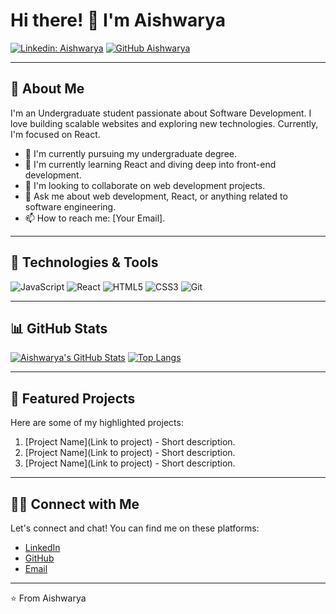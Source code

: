 
# Hi there! 👋 I'm Aishwarya

[![Linkedin: Aishwarya](https://img.shields.io/badge/-Aishwarya-blue?style=flat-square&logo=Linkedin&logoColor=white&link=https://www.linkedin.com/in/yourlinkedin/)](https://www.linkedin.com/in/yourlinkedin/)
[![GitHub Aishwarya](https://img.shields.io/github/followers/yourgithub?label=follow&style=social)](https://github.com/yourgithub)

---

## 🚀 About Me

I'm an Undergraduate student passionate about Software Development. I love building scalable websites and exploring new technologies. Currently, I'm focused on React.

- 💼 I'm currently pursuing my undergraduate degree.
- 🌱 I'm currently learning React and diving deep into front-end development.
- 👯 I'm looking to collaborate on web development projects.
- 💬 Ask me about web development, React, or anything related to software engineering.
- 📫 How to reach me: [Your Email].

---

## 🔧 Technologies & Tools

![JavaScript](https://img.shields.io/badge/-JavaScript-05122A?style=flat&logo=JavaScript&logoColor=F7DF1E)
![React](https://img.shields.io/badge/-React-05122A?style=flat&logo=React&logoColor=61DAFB)
![HTML5](https://img.shields.io/badge/-HTML5-05122A?style=flat&logo=HTML5&logoColor=E34F26)
![CSS3](https://img.shields.io/badge/-CSS3-05122A?style=flat&logo=CSS3&logoColor=1572B6)
![Git](https://img.shields.io/badge/-Git-05122A?style=flat&logo=Git&logoColor=F05032)
<!-- Add more technologies and tools as needed -->

---

## 📊 GitHub Stats

[![Aishwarya's GitHub Stats](https://github-readme-stats.vercel.app/api?username=yourgithub&show_icons=true&hide_border=true)](https://github.com/yourgithub)
[![Top Langs](https://github-readme-stats.vercel.app/api/top-langs/?username=yourgithub&layout=compact&hide_border=true)](https://github.com/yourgithub)

---

## 🌟 Featured Projects

Here are some of my highlighted projects:

1. [Project Name](Link to project) - Short description.
2. [Project Name](Link to project) - Short description.
3. [Project Name](Link to project) - Short description.
<!-- Add more projects as needed -->

---

## 🤝🏻 Connect with Me

Let's connect and chat! You can find me on these platforms:

- [LinkedIn](https://www.linkedin.com/in/yourlinkedin/)
- [GitHub](https://github.com/yourgithub)
- [Email](mailto:youremail@example.com)

---

⭐️ From Aishwarya
